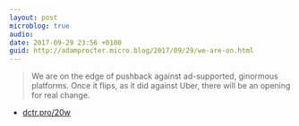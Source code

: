 ```yaml
---
layout: post
microblog: true
audio: 
date: 2017-09-29 23:56 +0100
guid: http://adamprocter.micro.blog/2017/09/29/we-are-on.html
---
```

> We are on the edge of pushback against ad-supported, ginormous platforms. Once it flips, as it did against Uber, there will be an opening for real change. 

- [dctr.pro/20w](http://dctr.pro/20w)
